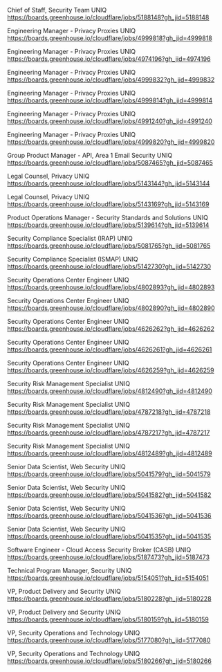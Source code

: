 Chief of Staff, Security Team UNIQ https://boards.greenhouse.io/cloudflare/jobs/5188148?gh_jid=5188148

Engineering Manager - Privacy Proxies UNIQ https://boards.greenhouse.io/cloudflare/jobs/4999818?gh_jid=4999818

Engineering Manager - Privacy Proxies UNIQ https://boards.greenhouse.io/cloudflare/jobs/4974196?gh_jid=4974196

Engineering Manager - Privacy Proxies UNIQ https://boards.greenhouse.io/cloudflare/jobs/4999832?gh_jid=4999832

Engineering Manager - Privacy Proxies UNIQ https://boards.greenhouse.io/cloudflare/jobs/4999814?gh_jid=4999814

Engineering Manager - Privacy Proxies UNIQ https://boards.greenhouse.io/cloudflare/jobs/4991240?gh_jid=4991240

Engineering Manager - Privacy Proxies UNIQ https://boards.greenhouse.io/cloudflare/jobs/4999820?gh_jid=4999820

Group Product Manager - API, Area 1 Email Security UNIQ https://boards.greenhouse.io/cloudflare/jobs/5087465?gh_jid=5087465

Legal Counsel, Privacy UNIQ https://boards.greenhouse.io/cloudflare/jobs/5143144?gh_jid=5143144

Legal Counsel, Privacy UNIQ https://boards.greenhouse.io/cloudflare/jobs/5143169?gh_jid=5143169

Product Operations Manager - Security Standards and Solutions UNIQ https://boards.greenhouse.io/cloudflare/jobs/5139614?gh_jid=5139614

Security Compliance Specialist (IRAP) UNIQ https://boards.greenhouse.io/cloudflare/jobs/5081765?gh_jid=5081765

Security Compliance Specialist (ISMAP) UNIQ https://boards.greenhouse.io/cloudflare/jobs/5142730?gh_jid=5142730

Security Operations Center Engineer UNIQ https://boards.greenhouse.io/cloudflare/jobs/4802893?gh_jid=4802893

Security Operations Center Engineer UNIQ https://boards.greenhouse.io/cloudflare/jobs/4802890?gh_jid=4802890

Security Operations Center Engineer UNIQ https://boards.greenhouse.io/cloudflare/jobs/4626262?gh_jid=4626262

Security Operations Center Engineer UNIQ https://boards.greenhouse.io/cloudflare/jobs/4626261?gh_jid=4626261

Security Operations Center Engineer UNIQ https://boards.greenhouse.io/cloudflare/jobs/4626259?gh_jid=4626259

Security Risk Management Specialist UNIQ https://boards.greenhouse.io/cloudflare/jobs/4812490?gh_jid=4812490

Security Risk Management Specialist UNIQ https://boards.greenhouse.io/cloudflare/jobs/4787218?gh_jid=4787218

Security Risk Management Specialist UNIQ https://boards.greenhouse.io/cloudflare/jobs/4787217?gh_jid=4787217

Security Risk Management Specialist UNIQ https://boards.greenhouse.io/cloudflare/jobs/4812489?gh_jid=4812489

Senior Data Scientist, Web Security UNIQ https://boards.greenhouse.io/cloudflare/jobs/5041579?gh_jid=5041579

Senior Data Scientist, Web Security UNIQ https://boards.greenhouse.io/cloudflare/jobs/5041582?gh_jid=5041582

Senior Data Scientist, Web Security UNIQ https://boards.greenhouse.io/cloudflare/jobs/5041536?gh_jid=5041536

Senior Data Scientist, Web Security UNIQ https://boards.greenhouse.io/cloudflare/jobs/5041535?gh_jid=5041535

Software Engineer - Cloud Access Security Broker (CASB) UNIQ https://boards.greenhouse.io/cloudflare/jobs/5187473?gh_jid=5187473

Technical Program Manager, Security UNIQ https://boards.greenhouse.io/cloudflare/jobs/5154051?gh_jid=5154051

VP, Product Delivery and Security UNIQ https://boards.greenhouse.io/cloudflare/jobs/5180228?gh_jid=5180228

VP, Product Delivery and Security UNIQ https://boards.greenhouse.io/cloudflare/jobs/5180159?gh_jid=5180159

VP, Security Operations and Technology  UNIQ https://boards.greenhouse.io/cloudflare/jobs/5177080?gh_jid=5177080

VP, Security Operations and Technology  UNIQ https://boards.greenhouse.io/cloudflare/jobs/5180266?gh_jid=5180266

